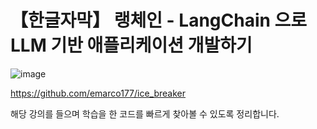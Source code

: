 # 【한글자막】 랭체인 - LangChain 으로 LLM 기반 애플리케이션 개발하기

![image](https://github.com/user-attachments/assets/ad65e838-fcef-4ee6-bce3-0717f0095076)

https://github.com/emarco177/ice_breaker


해당 강의를 들으며 학습을 한 코드를 빠르게 찾아볼 수 있도록 정리합니다.

